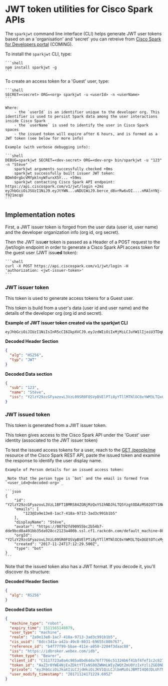 # JWT token utilities for Cisco Spark APIs

The `sparkjwt` command line interface (CLI) helps generate JWT user tokens based on an a 'organisation' and 'secret' you can retreive from [Cisco Spark for Developers portal](https://developer.ciscospark.com) (COMING).


To install the `sparkjwt` CLI, type:

    ```shell
    npm install sparkjwt -g
    ```


To create an access token for a 'Guest' user, type:

    ```shell
    SECRET=<secret> ORG=<org> sparkjwt -u <userId> -n <userName>
    ```

    Where:
        - the `userId` is an identifier unique to the developer org. This identifier is used to persist Spark data among the user interactions inside Cisco Spark
        - the `userName` is used to identify the user in Cisco Spark spaces
        - the issued token will expire after 6 hours, and is formed as a JWT token (see below for more info)

    Example (with verbose debugging info):

    ```shell
    DEBUG=sparkjwt SECRET=<dev-secret> ORG=<dev-org> bin/sparkjwt -u "123" -n "Stève"
        sparkjwt arguments successfully checked +0ms
        sparkjwt successfully built issuer JWT token: BDmh0rgbcVMfpklnyWfurxX5Y... +59ms
        sparkjwt contacting Cisco Spark API endpoint: https://api.ciscospark.com/v1/jwt/login +2ms
    eyJhbGciOiJSUzI1NiJ9.eyJtYWN...uNDU1WiJ9.berce_d8vrRw6vDI....nMAlnYNj-f921mcqU
    ```


## Implementation notes

First, a JWT issuer token is forged from the user data (user id, user name) and the developer organization info (org id, org secret).

Then the JWT issu**er** token is passed as a Header of a POST request to the /jwt/login endpoint in order to generate a Cisco Spark API access token for the guest user (JWT issu**ed** token): 

    ```shell
    curl -X POST https://api.ciscospark.com/v1/jwt/login -H 'authorization: <jwt-issuer-token>'
    ```


### JWT issuer token

This token is used to generate access tokens for a Guest user.

This token is build from a user's data (user id and user name) and the details of the developer org (org id and secret).

**Example of JWT issuer token created via the sparkjwt CLI**

```
eyJhbGciOiJIUzI1NiIsInR5cCI6IkpXVCJ9.eyJzdWIiOiIxMjMiLCJuYW1lIjoiU3TDqHZlIiwiaXNzIjoiWTJselkyOXpjR0Z5YXpvdkwzVnpMMDlTUjBGT1NWcEJWRWxQVGk4eVlUbGxNVE5sT0MweFlXTTNMVFF4T0dFdE9UY3hNeTB6WVdRell6azVNV0l4WWpVIn0.VZkUYLuA1ROFkbOEgEBDnh0rpklnyWfY
```

**Decoded Header Section**

```json
{
  "alg": "HS256",
  "typ": "JWT"
}
```

**Decoded Data section**

```json
{
  "sub": "123",
  "name": "Stève",
  "iss": "Y2lzY29zcGFyazovL3VzL09SR0FOSVpBVElPTi8yYTllMTNlOC0xYWM3LTQxOGEtOTcxMy0zYWQzYzk5MWIxYjU"
}
```

### JWT issued token

This token is generated from a JWT issuer token.

This token gives access to the Cisco Spark API under the 'Guest' user identity (associated to the JWT issuer token)

To test the issued access tokens for a user, reach to the [GET /people/me](https://developer.ciscospark.com/endpoint-people-me-get.html) resource of the Cisco Spark REST API, paste the issued token and examine the response to identify the user display name. 

    Example of Person details for an issued access token:

    _Note that the person type is `bot` and the email is formed from `<user_id>@<decoded-org>`_

    ```json
    {
        "id": "Y2lzY29zcGFyazovL3VzL1BFT1BMRS84ZGNjMzQxYS1hNDJhLTQ5YzgtODAzMS02OTY1NWM4MGI3Njc",
        "emails": [
            "123@2a9e13e8-1ac7-418a-9713-3ad3c991b1b5"
        ],
        "displayName": "Stève",
        "avatar": "https://00792fd90955bc2b54b7-dde9bcd8a491bb35da928cc2123a400b.ssl.cf1.rackcdn.com/default_machine~80",
        "orgId": "Y2lzY29zcGFyazovL3VzL09SR0FOSVpBVElPTi8yYTllMTNlOC0xYWM3LTQxOGEtOTcxMy0zYWQzYzk5MWIxYjU",
        "created": "2017-11-24T17:12:29.500Z",
        "type": "bot"
    }
    ```

Note that the issued token also has a JWT format.
If you decode it, you'll discover its structure:

**Decoded Header Section**

```json
{
  "alg": "RS256"
}
```

**Decoded Data section**

```json
{
  "machine_type": "robot",
  "expiry_time": 1511565148879,
  "user_type": "machine",
  "realm": "2a9e13e8-1ac7-418a-9713-3ad3c991b1b5",
  "cis_uuid": "8dcc341a-a42a-49c8-8031-69655c80b767",
  "reference_id": "b4f77f99-bbae-411e-a058-2204f3daac88",
  "iss": "https://idbroker.webex.com/idb",
  "token_type": "Bearer",
  "client_id": "C3117723a0a4c985a8bd6dda76f7766c51324b6f41bf4fef1c2c82784a1f2975c",
  "token_id": "AaZ3r0YWE4NjExZDktYTIxNS00ZWNmLWIyZWQtZmU0YzIxYzliZGE0NDNiOGRiYzctMmI1",
  "private": "eyJhbGciOiJkaXIiLCJjdHkiOiJKV1QiLCJlbmMiOiJBMTI4Q0JDLUhTMjU2In0..qa1xdfMXt9Jfc5zcveshSg.wlPhO7F4oWJiRpnia-FNRW8xT4miENLphkxiz5w5j-XdfdR3RczcE8wg3g_W7zNnDPkMTLf_toc2IrgncgihFPcwgFkQcUDGo6tAUNDS5yCQ0JudZ-5zAcYeXPLiwGaRlUmuM5MXBc_K6_TNtFuOEuy1lO0SuQuZ4FPpUrDXOdaHdmzmAuRYBvKlNXc-dhgI7t4Kqv6ELG3M60eisBiJJ53AGY9KgV3qge3RipLj-Tv3CFroNCdd1x5FZu967g9BP91ujFEbaviM5DG_umf9NgOcpgtEGfm2WU7GAN_nezkv-zuU05p9Tens9N1ojdfotVHzfo5VobvOC9FwSN1hqJvYoPk9JeFpOJJS8K1Pwc4tM8RVJrSZm3pHp4SJ4gZJVWBK7w-P3tn_e3ulcNMKoTX0T474W5fLpwJkDHbWYBWKw3OziGqXJ4ECSZFQT8rrj2csDT9yhZjRg8U2jg0Xu6YaAjFUN85ivPNFQ-pWzFq6hP41EMLptPLOkuApcrv0QCZojBesD1hEkxMnJkBtil98ogyChoYYVCcSnRZhjinI9tC0FGBci7UQMwd6mSsEQefaBTLxAsQQ4YcMOa311BTXJDhARKNOxgM56tJM5LI.eKGLEOteVPgIATx45V0-PA",
  "user_modify_timestamp": "20171124171229.695Z"
}
```